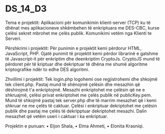 # DS_14_D3

Tema e projektit: Aplikacioni për komunikimin klient-server (TCP) ku të dhënat mes aplikacioneve shkëmbehen të enkriptuara me DES-CBC, kurse çelësi sekret mbrohet me çelës publik. Komunikimi vetëm nga Klienti te Serveri.

Përshkrimi i projektit: Për punimin e projektit kemi përdorur HTML, JavaScript, PHP. Gjatë punimit të projektit kemi përdor librarinë e gatshme të Javascript-it për enkriptim dhe deenkriptim CryptoJs. CryptoJS mund të përdoret për të kriptuar dhe dekriptuar të dhëna me shumë algoritme kriptografike ndër to edhe DES algoritmi.

Zhvillimi i projektit: Tek login.php logohemi ose regjistrohemi dhe shkojmë tek client.php. Pastaj mund të shënojmë çelësin dhe mesazhin që dëshirojmë t'a enkriptojmë. Mesazhi enkriptohet me çelësin që ne e shkruajmë, çelësi privat enkriptohet me çelës publik në publicKey.pem. Mund të shkojmë pastaj tek server.php dhe të marrim mesazhet që i kemi shkruar ne me çelës të caktuar. Çelësi i enkriptuar dekriptohet me çelësin publik dhe pastaj me çelës të dekripptuar dekriptohet mesazhi. Dalin mesazhet që vetëm useri i caktuar i ka enkriptuar.

Projektin e punuan:
• Eljon Shala,
• Elma Ahmeti,
• Elonita Krasniqi.
